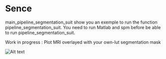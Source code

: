 # Sence
main_pipeline_segmentation_suit show you an exemple to run the function pipeline_segmentation_suit.
You need to run Matlab and spm before be able to run pipeline_segmentation_suit.


Work in progress : Plot MRI overlayed with your own-lut segmentation mask

![Alt text](/home/maxime/hpc/data/dataset_sence/data/images_recale/Folder_r01_sub-testanat_T1w/test/snap.png?raw=true "Title")
